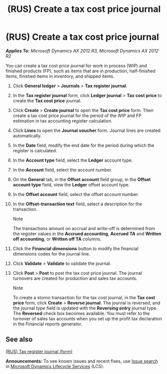 ﻿---
title: (RUS) Create a tax cost price journal
TOCTitle: (RUS) Create a tax cost price journal
ms:assetid: 85f4fc5f-39c0-41a5-84b1-ebd759514232
ms:mtpsurl: https://technet.microsoft.com/en-us/library/JJ923553(v=AX.60)
ms:contentKeyID: 52075401
ms.date: 04/18/2014
mtps_version: v=AX.60
---

# (RUS) Create a tax cost price journal 


_**Applies To:** Microsoft Dynamics AX 2012 R3, Microsoft Dynamics AX 2012 R2_

You can create a tax cost price journal for work in process (WIP) and finished products (FP), such as items that are in production, half-finished items, finished items in inventory, and shipped items.

1.  Click **General ledger** \> **Journals** \> **Tax register journal**.

2.  In the **Tax register journal** form, click **Ledger journal** \> **Tax cost price** to create the **Tax cost price** journal.

3.  Click **Create** \> **Create journal** to open the **Tax cost price** form. Then create a tax cost price journal for the period of the WIP and FP estimation in tax accounting register calculation.

4.  Click **Lines** to open the **Journal voucher** form. Journal lines are created automatically.

5.  In the **Date** field, modify the end date for the period during which the register is calculated.

6.  In the **Account type** field, select the **Ledger** account type.

7.  In the **Account** field, select the account number.

8.  On the **General** tab, in the **Offset account** field group, in the **Offset account type** field, view the **Ledger** offset account type.

9.  In the **Offset account** field, select the offset account number.

10. In the **Offset-transaction text** field, select a description for the transaction.
    

    > [!NOTE]
    > <P>The transactions amount on accrual and write-off is determined from the register values in the <STRONG>Accrued accounting</STRONG>, <STRONG>Accrued TA</STRONG> and <STRONG>Written off accounting</STRONG>, or <STRONG>Written off TA</STRONG> columns.</P>



11. Click the **Financial dimensions** button to modify the financial dimensions codes for the journal line.

12. Click **Validate** \> **Validate** to validate the journal.

13. Click **Post** \> **Post** to post the tax cost price journal. The journal turnovers are created for production and sales tax accounts.
    

    > [!NOTE]
    > <P>To create a storno transaction for the tax cost journal, in the <STRONG>Tax cost price</STRONG> form, click <STRONG>Create</STRONG> &gt; <STRONG>Reverse journal</STRONG>. The journal is reversed, and the journal type field is updated with the <STRONG>Reversing entry</STRONG> journal type. The <STRONG>Reversed</STRONG> check box becomes available. You must refer to the turnover of sales tax accounts when you set up the profit tax declaration in the Financial reports generator.</P>



## See also

[(RUS) Tax register journal (form)](https://technet.microsoft.com/en-us/library/jj856114\(v=ax.60\))

  
**Announcements:** To see known issues and recent fixes, use [Issue search](http://go.microsoft.com/fwlink/?linkid=389258) in [Microsoft Dynamics Lifecycle Services](http://go.microsoft.com/fwlink/?linkid=306505) (LCS).


